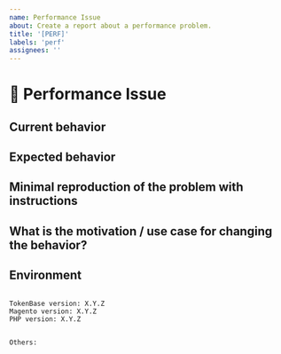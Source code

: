 ```yaml
---
name: Performance Issue
about: Create a report about a performance problem.
title: '[PERF]'
labels: 'perf'
assignees: ''
---
```


<!--
PLEASE HELP US PROCESS GITHUB ISSUES FASTER BY PROVIDING THE FOLLOWING INFORMATION.

ISSUES MISSING IMPORTANT INFORMATION MAY BE CLOSED WITHOUT INVESTIGATION.
-->

# :turtle: Performance Issue

## Current behavior
<!-- Describe how the issue manifests. -->


## Expected behavior
<!-- Describe what the expected behavior is. -->


## Minimal reproduction of the problem with instructions
<!-- Please provide the *STEPS TO REPRODUCE* and if possible a *MINIMAL DEMO* of the problem -->


## What is the motivation / use case for changing the behavior?
<!-- Describe the motivation or the concrete use case. -->


## Environment

<pre><code>
TokenBase version: X.Y.Z
Magento version: X.Y.Z 
PHP version: X.Y.Z 
<!-- Check whether this is still an issue in the most recent TokenBase version -->

Others:
<!-- Anything else relevant?  Operating system version, IDE, package manager, HTTP server, ... -->
</code></pre>